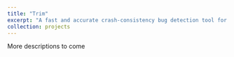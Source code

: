 ```yaml
---
title: "Trim"
excerpt: "A fast and accurate crash-consistency bug detection tool for persistent-memory applications <br/><img src='/images/trim_overview.jpg'>"
collection: projects
---
```



More descriptions to come

